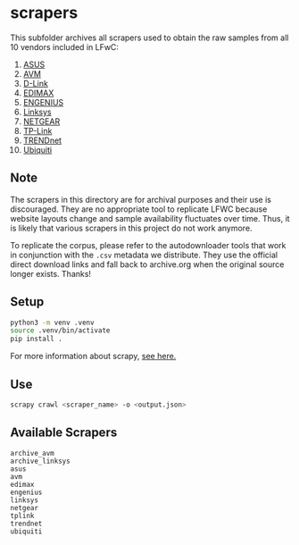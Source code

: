 # scrapers

This subfolder archives all scrapers used to obtain the raw samples from all 10 vendors included in LFwC:

1.  [ASUS](https://www.asus.com)
2.  [AVM](https://avm.de)
3.  [D-Link](https://www.dlink.com/)
4.  [EDIMAX](https://www.edimax.com/edimax/global/)
5.  [ENGENIUS](https://www.engeniustech.com)
6.  [Linksys](https://www.linksys.com/)
7.  [NETGEAR](https://netgear.com)
8.  [TP-Link](https://www.tp-link.com/)
9.  [TRENDnet](https://www.trendnet.com)
10. [Ubiquiti](https://www.ui.com)

## Note

The scrapers in this directory are for archival purposes and their use is discouraged.
They are no appropriate tool to replicate LFWC because website layouts change and sample availability fluctuates over time.
Thus, it is likely that various scrapers in this project do not work anymore.

To replicate the corpus, please refer to the autodownloader tools that work in conjunction with the `.csv` metadata we distribute.
They use the official direct download links and fall back to archive.org when the original source longer exists. Thanks!

## Setup

```bash
python3 -m venv .venv
source .venv/bin/activate
pip install .
```

For more information about scrapy, [see here.](https://docs.scrapy.org/en/latest/intro/install.html#intro-install)

## Use

```bash
scrapy crawl <scraper_name> -o <output.json>
```

## Available Scrapers

```plain
archive_avm
archive_linksys
asus
avm
edimax
engenius
linksys
netgear
tplink
trendnet
ubiquiti
```
